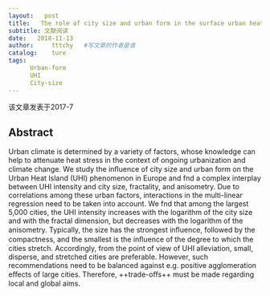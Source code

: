 ```yaml
---
layout:   post
title:   The role of city size and urban form in the surface urban heat island
subtitle: 文献阅读  
date:   2018-11-13
author:     tttchy   #写文章的作者是谁
catalog:    ture
tags:    
      Urban-form
      UHI 
      City-size
---
```


该文章发表于2017-7

## Abstract
 
Urban climate is determined by a variety of factors, whose knowledge can help to attenuate heat stress in the context of ongoing urbanization and climate change. We study the inﬂuence of city size and urban form on the Urban Heat Island (UHI) phenomenon in Europe and fnd a complex interplay between UHI intensity and city size, fractality, and anisometry. Due to correlations among these urban factors, interactions in the multi-linear regression need to be taken into account. We fnd that among the largest 5,000 cities, the UHI intensity increases with the logarithm of the city size and with the fractal dimension, but decreases with the logarithm of the anisometry. Typically, the size has the strongest inﬂuence, followed by the compactness, and the smallest is the inﬂuence of the degree to which the cities stretch. Accordingly, from the point of view of UHI alleviation, small, disperse, and stretched cities are preferable. However, such recommendations need to be balanced against e.g. positive agglomeration eﬀects of large cities. Therefore, ++trade-oﬀs++ must be made regarding local and global aims.
